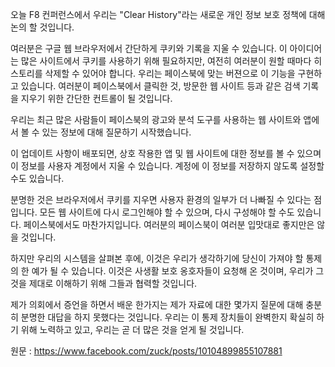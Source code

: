 오늘 F8 컨퍼런스에서 우리는 "Clear History"라는 새로운 개인 정보 보호 정책에 대해 논의 할 것입니다.
 
여러분은 구글 웹 브라우저에서 간단하게 쿠키와 기록을 지울 수 있습니다. 이 아이디어는 많은 사이트에서 쿠키를 사용하기 위해 필요하지만, 여전히 여러분이 원할 때마다 히스토리를 삭제할 수 있어야 합니다. 우리는 페이스북에 맞는 버젼으로 이 기능을 구현하고 있습니다. 여러분이 페이스북에서 클릭한 것, 방문한 웹 사이트 등과 같은 검색 기록을 지우기 위한 간단한 컨트롤이 될 것입니다.

우리는 최근 많은 사람들이 페이스북의 광고와 분석 도구를 사용하는 웹 사이트와 앱에서 볼 수 있는 정보에 대해 질문하기 시작했습니다.

이 업데이트 사항이 배포되면, 상호 작용한 앱 및 웹 사이트에 대한 정보를 볼 수 있으며 이 정보를 사용자 계정에서 지울 수 있습니다. 계정에 이 정보를 저장하지 않도록 설정할 수도 있습니다.

분명한 것은 브라우저에서 쿠키를 지우면 사용자 환경의 일부가 더 나빠질 수 있다는 점입니다. 모든 웹 사이트에 다시 로그인해야 할 수 있으며, 다시 구성해야 할 수도 있습니다. 페이스북에서도 마찬가지입니다. 여러분의 페이스북이 여러분 입맛대로 좋지만은 않을 것입니다.

하지만 우리의 시스템을 살펴본 후에, 이것은 우리가 생각하기에 당신이 가져야 할 통제의 한 예가 될 수 있습니다. 이것은 사생활 보호 옹호자들이 요청해 온 것이며, 우리가 그것을 제대로 이해하기 위해 그들과 협력할 것입니다.

제가 의회에서 증언을 하면서 배운 한가지는 제가 자료에 대한 몇가지 질문에 대해 충분히 분명한 대답을 하지 못했다는 것입니다. 우리는 이 통제 장치들이 완벽한지 확실히 하기 위해 노력하고 있고, 우리는 곧 더 많은 것을 얻게 될 것입니다.

원문 : https://www.facebook.com/zuck/posts/10104899855107881
